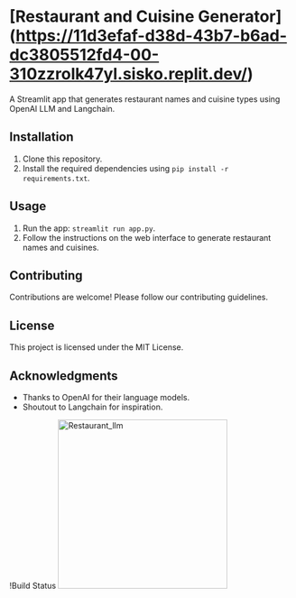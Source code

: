 # [Restaurant and Cuisine Generator] (https://11d3efaf-d38d-43b7-b6ad-dc3805512fd4-00-310zzrolk47yl.sisko.replit.dev/)

A Streamlit app that generates restaurant names and cuisine types using OpenAI LLM and Langchain.

## Installation

1. Clone this repository.
2. Install the required dependencies using `pip install -r requirements.txt`.

## Usage

1. Run the app: `streamlit run app.py`.
2. Follow the instructions on the web interface to generate restaurant names and cuisines.

## Contributing

Contributions are welcome! Please follow our contributing guidelines.

## License

This project is licensed under the MIT License.

## Acknowledgments

- Thanks to OpenAI for their language models.
- Shoutout to Langchain for inspiration.

!Build Status
<img src="https://github.com/Imsachin010/Project_X3/assets/97721592/783aed12-bb25-4fd8-89df-ba71312547b1" alt="Restaurant_llm" style="width:300px;" />


